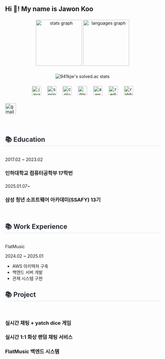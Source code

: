 <h2 align="left">Hi 👋! My name is Jawon Koo</h2>

###

<div align="center">
  <img src="https://github-readme-stats-941kjws-projects.vercel.app/api?username=941kjw&hide_title=false&hide_rank=false&show_icons=true&include_all_commits=true&count_private=true&disable_animations=false&theme=dracula&locale=en&hide_border=false" height="150" alt="stats graph"  />
  <img src="https://github-readme-stats-941kjws-projects.vercel.app/api/top-langs?username=941kjw&locale=en&hide_title=false&layout=compact&card_width=320&langs_count=5&theme=dracula&hide_border=false" height="150" alt="languages graph"  />
</div>

### 

<div align="center">  
  
![941kjw's solved.ac stats](https://github-readme-solvedac.hyp3rflow.vercel.app/api/?handle=jawonkoo)
</div>

###

<div align="center">
  <img src="https://cdn.jsdelivr.net/gh/devicons/devicon/icons/java/java-original.svg" height="30" alt="java logo"  />
  <img width="12" />
  <img src="https://cdn.jsdelivr.net/gh/devicons/devicon/icons/spring/spring-original.svg" height="30" alt="spring logo"  />
  <img width="12" />
  <img src="https://cdn.jsdelivr.net/gh/devicons/devicon/icons/cplusplus/cplusplus-original.svg" height="30" alt="cplusplus logo"  />
  <img width="12" />
  <img src="https://cdn.jsdelivr.net/gh/devicons/devicon/icons/mysql/mysql-original.svg" height="30" alt="mysql logo"  />
  <img width="12" />
  <img src="https://cdn.jsdelivr.net/gh/devicons/devicon@latest/icons/amazonwebservices/amazonwebservices-original-wordmark.svg"  height = "30" alt="aws logo"/>
  <img width="12" />
  <img src="https://cdn.jsdelivr.net/gh/devicons/devicon@latest/icons/redis/redis-original.svg" height="30" alt="redis logo"/>
  <img width="12"/>
  <img src="https://cdn.jsdelivr.net/gh/devicons/devicon@latest/icons/rabbitmq/rabbitmq-original.svg" height="30" alt="rabbitmq logo"/>
          
          
</div>

###

<div align="left">
  <a href="mousehunterkoo@gmail.com" target="_blank">
    <img src="https://img.shields.io/static/v1?message=Gmail&logo=gmail&label=&color=D14836&logoColor=white&labelColor=&style=for-the-badge" height="35" alt="gmail logo"  />
  </a>
</div>

###

<br>
<h2 style="border-bottom: 1px solid #d8dee4; color: #282d33;"> 📚 Education </h2> <br>
2017.02 ~ 2023.02
<h3 style="text-weight: bold">인하대학교 컴퓨터공학부 17학번</h3>

###

2025.01.07~
<h3 style="text-weight: bold">삼성 청년 소프트웨어 아카데미(SSAFY) 13기</h3>


<br>
<h2 style="border-bottom: 1px solid #d8dee4; color: #282d33;"> 📚 Work Experience </h2> <br>
FlatMusic

2024.02 ~ 2025.01

- AWS 아키텍처 구축
- 백엔드 서버 개발
- 관제 시스템 구현

<h2 style="border-bottom: 1px solid #d8dee4; color: #282d33;"> 📚 Project </h2> <br>


<h3 style="text-weight: bold">실시간 채팅 + yatch dice 게임</h3>
<h3 style="text-weight: bold">실시간 1:1 화상 랜덤 채팅 서비스</h3>
<h3 style="text-weight: bold">FlatMusic 백엔드 시스템</h3>
